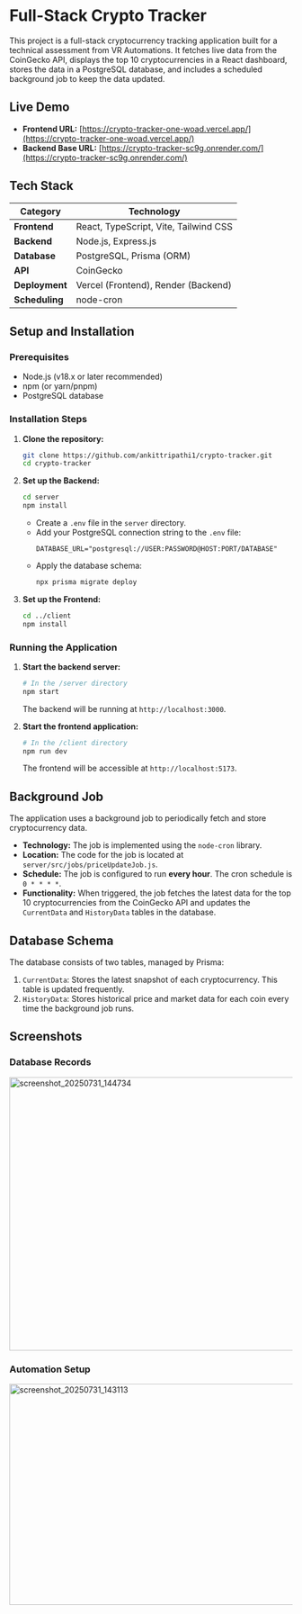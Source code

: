 # Full-Stack Crypto Tracker

This project is a full-stack cryptocurrency tracking application built for a technical assessment from VR Automations. It fetches live data from the CoinGecko API, displays the top 10 cryptocurrencies in a React dashboard, stores the data in a PostgreSQL database, and includes a scheduled background job to keep the data updated.

## Live Demo

*   **Frontend URL:** [https://crypto-tracker-one-woad.vercel.app/](https://crypto-tracker-one-woad.vercel.app/)
*   **Backend Base URL:** [https://crypto-tracker-sc9g.onrender.com/](https://crypto-tracker-sc9g.onrender.com/)

## Tech Stack

| Category      | Technology                                       |
|---------------|--------------------------------------------------|
| **Frontend**  | React, TypeScript, Vite, Tailwind CSS            |
| **Backend**   | Node.js, Express.js                              |
| **Database**  | PostgreSQL, Prisma (ORM)                         |
| **API**       | CoinGecko                                        |
| **Deployment**| Vercel (Frontend), Render (Backend)              |
| **Scheduling**| node-cron                                        |


## Setup and Installation

### Prerequisites

-   Node.js (v18.x or later recommended)
-   npm (or yarn/pnpm)
-   PostgreSQL database

### Installation Steps

1.  **Clone the repository:**
    ```bash
    git clone https://github.com/ankittripathi1/crypto-tracker.git
    cd crypto-tracker
    ```

2.  **Set up the Backend:**
    ```bash
    cd server
    npm install
    ```
    - Create a `.env` file in the `server` directory.
    - Add your PostgreSQL connection string to the `.env` file:
      ```env
      DATABASE_URL="postgresql://USER:PASSWORD@HOST:PORT/DATABASE"
      ```
    - Apply the database schema:
      ```bash
      npx prisma migrate deploy
      ```

3.  **Set up the Frontend:**
    ```bash
    cd ../client
    npm install
    ```

### Running the Application

1.  **Start the backend server:**
    ```bash
    # In the /server directory
    npm start
    ```
    The backend will be running at `http://localhost:3000`.

2.  **Start the frontend application:**
    ```bash
    # In the /client directory
    npm run dev
    ```
    The frontend will be accessible at `http://localhost:5173`.

## Background Job

The application uses a background job to periodically fetch and store cryptocurrency data.

-   **Technology:** The job is implemented using the `node-cron` library.
-   **Location:** The code for the job is located at `server/src/jobs/priceUpdateJob.js`.
-   **Schedule:** The job is configured to run **every hour**. The cron schedule is `0 * * * *`.
-   **Functionality:** When triggered, the job fetches the latest data for the top 10 cryptocurrencies from the CoinGecko API and updates the `CurrentData` and `HistoryData` tables in the database.

## Database Schema

The database consists of two tables, managed by Prisma:

1.  `CurrentData`: Stores the latest snapshot of each cryptocurrency. This table is updated frequently.
2.  `HistoryData`: Stores historical price and market data for each coin every time the background job runs.

## Screenshots

### Database Records

<img width="1245" height="486" alt="screenshot_20250731_144734" src="https://github.com/user-attachments/assets/71d79805-bfd7-44a6-be4d-2f57f2b5a1c4" />

### Automation Setup

<img width="922" height="393" alt="screenshot_20250731_143113" src="https://github.com/user-attachments/assets/e8f6db82-8747-4ce7-bd99-4e77ca502e89" />
